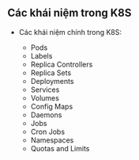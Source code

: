 <h2>Các khái niệm trong K8S</h2>
<ul>
<li>Các khái niệm chính trong K8S:</li>
<ul>
<li>Pods
<li>Labels
<li>Replica Controllers
<li>Replica Sets
<li>Deployments
<li>Services
<li>Volumes
<li>Config Maps
<li>Daemons
<li>Jobs
<li>Cron Jobs
<li>Namespaces
<li>Quotas and Limits
</ul>
</ul>
